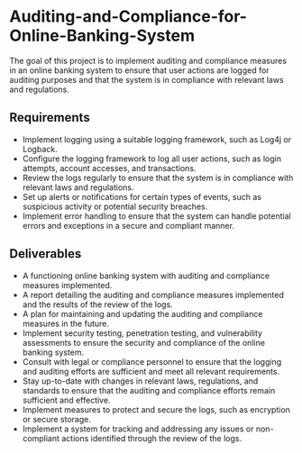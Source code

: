 # Auditing-and-Compliance-for-Online-Banking-System
The goal of this project is to implement auditing and compliance measures in an online banking system to ensure that user actions are logged for auditing purposes and that the system is in compliance with relevant laws and regulations.
## Requirements
* Implement logging using a suitable logging framework, such as Log4j or Logback.
* Configure the logging framework to log all user actions, such as login attempts, account accesses, and transactions.
* Review the logs regularly to ensure that the system is in compliance with relevant laws and regulations.
* Set up alerts or notifications for certain types of events, such as suspicious activity or potential security breaches.
* Implement error handling to ensure that the system can handle potential errors and exceptions in a secure and compliant manner.

## Deliverables
* A functioning online banking system with auditing and compliance measures implemented.
* A report detailing the auditing and compliance measures implemented and the results of the review of the logs.
* A plan for maintaining and updating the auditing and compliance measures in the future.
* Implement security testing, penetration testing, and vulnerability assessments to ensure the security and compliance of the online banking system.
* Consult with legal or compliance personnel to ensure that the logging and auditing efforts are sufficient and meet all relevant requirements.
* Stay up-to-date with changes in relevant laws, regulations, and standards to ensure that the auditing and compliance efforts remain sufficient and effective.
* Implement measures to protect and secure the logs, such as encryption or secure storage.
* Implement a system for tracking and addressing any issues or non-compliant actions identified through the review of the logs.
